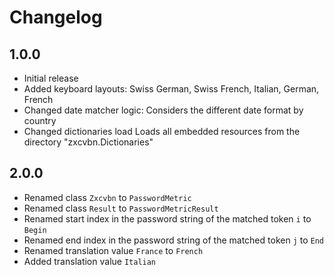 # Changelog

## 1.0.0
- Initial release
- Added keyboard layouts: 
	Swiss German, Swiss French, Italian, German, French
- Changed date matcher logic:
	Considers the different date format by country
- Changed dictionaries load
	Loads all embedded resources from the directory "zxcvbn.Dictionaries"

## 2.0.0
- Renamed class `Zxcvbn` to `PasswordMetric`
- Renamed class `Result` to `PasswordMetricResult`
- Renamed start index in the password string of the matched token `i` to `Begin`
- Renamed end index in the password string of the matched token `j` to `End`
- Renamed translation value `France` to `French`
- Added translation value `Italian`
